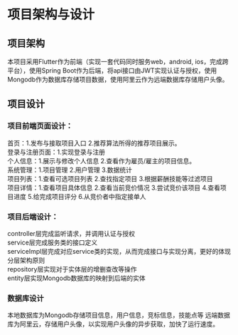 # 项目架构与设计
## 项目架构
本项目采用Flutter作为前端（实现一套代码同时服务web，android, ios，完成跨平台），使用Spring Boot作为后端，将api接口由JWT实现认证与授权，使用Mongodb作为数据库存储项目数据，使用阿里云作为远端数据库存储用户头像。  

## 项目设计
### 项目前端页面设计：
首页：1.发布与接取项目入口 2.推荐算法所得的推荐项目展示。  
登录与注册页面：1.实现登录与注册  
个人信息：1.展示与修改个人信息 2.查看作为雇员/雇主的项目信息。  
系统管理：1.项目管理 2.用户管理 3.数据统计   
项目列表：1.查看可选项目列表 2.查找指定项目 3.根据薪酬技能等过滤项目  
项目详情：1.查看项目具体信息 2.查看当前竞价情况 3.尝试竞价该项目 4.查看项目进度 5.给完成项目评分 6.从竞价者中指定接单人

### 项目后端设计：  
controller层完成监听请求，并调用认证与授权  
service层完成服务类的接口定义  
serviceImpl层完成对应service类的实现，从而完成接口与实现分离，更好的体现分层架构原则  
repository层实现对于实体层的增删查改等操作  
entity层实现Mongodb数据库的映射到后端的实体  

### 数据库设计  
本地数据库为Mongodb存储项目信息，用户信息，竞标信息，技能点等
远端数据库为阿里云，存储用户头像，以实现用户头像的异步获取，加快了运行速度。
